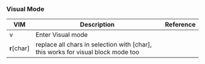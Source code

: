### Visual Mode
VIM|Description|Reference
---|-----------|---------
v|Enter Visual mode|
**r**[char]|replace all chars in selection with [char], this works for visual block mode too|
